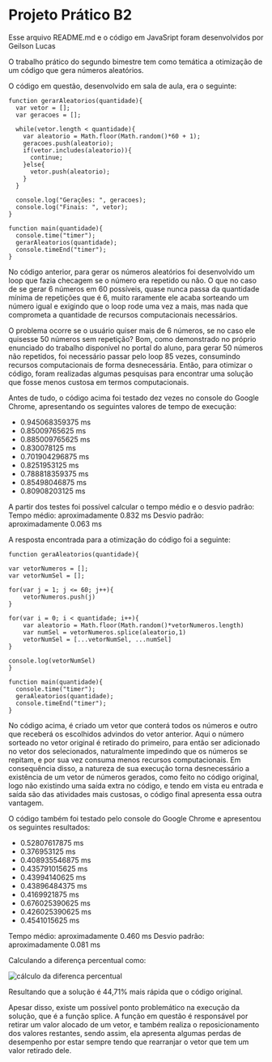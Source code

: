 # Projeto Prático B2

Esse arquivo README.md e o código em JavaSript foram desenvolvidos por Geilson Lucas

O trabalho prático do segundo bimestre tem como temática a otimização de um código que gera números aleatórios.

O código em questão, desenvolvido em sala de aula, era o seguinte:

```
function gerarAleatorios(quantidade){
  var vetor = [];
  var geracoes = [];

  while(vetor.length < quantidade){
    var aleatorio = Math.floor(Math.random()*60 + 1);
    geracoes.push(aleatorio);
    if(vetor.includes(aleatorio)){
      continue;
    }else{
      vetor.push(aleatorio);
    }
  }

  console.log("Gerações: ", geracoes);
  console.log("Finais: ", vetor);
}

function main(quantidade){
  console.time("timer");
  gerarAleatorios(quantidade);
  console.timeEnd("timer");
}

```

No código anterior, para gerar os números aleatórios foi desenvolvido um loop que fazia checagem se o número era repetido ou não. O que no caso de se gerar 6 números em 60 possíveis, quase nunca passa da quantidade mínima de repetições que é 6, muito raramente ele acaba sorteando um número igual e exigindo que o loop rode uma vez a mais, mas nada que comprometa a quantidade de recursos computacionais necessários.

O problema ocorre se o usuário quiser mais de 6 números, se no caso ele quisesse 50 números sem repetição? Bom, como demonstrado no próprio enunciado do trabalho disponível no portal do aluno, para gerar 50 números não repetidos, foi necessário passar pelo loop 85 vezes, consumindo recursos computacionais de forma desnecessária. Então, para otimizar o código, foram realizadas algumas pesquisas para encontrar uma solução que fosse menos custosa em termos computacionais.

Antes de tudo, o código acima foi testado dez vezes no console do Google Chrome, apresentando os seguintes valores de tempo de execução:
* 0.945068359375 ms
* 0.85009765625 ms
* 0.885009765625 ms
* 0.830078125 ms
* 0.701904296875 ms
* 0.8251953125 ms
* 0.788818359375 ms
* 0.85498046875 ms
* 0.80908203125 ms

A partir dos testes foi possível calcular o tempo médio e o desvio padrão:
Tempo médio: aproximadamente 0.832 ms
Desvio padrão: aproximadamente 0.063 ms

A resposta encontrada para a otimização do código foi a seguinte:

```
function geraAleatorios(quantidade){

var vetorNumeros = [];
var vetorNumSel = [];

for(var j = 1; j <= 60; j++){
    vetorNumeros.push(j)
}

for(var i = 0; i < quantidade; i++){
    var aleatorio = Math.floor(Math.random()*vetorNumeros.length)
    var numSel = vetorNumeros.splice(aleatorio,1)
    vetorNumSel = [...vetorNumSel, ...numSel]
}

console.log(vetorNumSel)
}

function main(quantidade){
  console.time("timer");
  geraAleatorios(quantidade);
  console.timeEnd("timer");
}

```

No código acima, é criado um vetor que conterá todos os números e outro que receberá os escolhidos advindos do vetor anterior. Aqui o número sorteado no vetor original é retirado do primeiro, para então ser adicionado no vetor dos selecionados, naturalmente impedindo que os números se repitam, e por sua vez consuma menos recursos computacionais. Em consequência disso, a natureza de sua execução torna desnecessário a existência de um vetor de números gerados, como feito no código original, logo não existindo uma saída extra no código, e tendo em vista eu entrada e saída são das atividades mais custosas, o código final apresenta essa outra vantagem.

O código também foi testado pelo console do Google Chrome e apresentou os seguintes resultados:
* 0.52807617875 ms
* 0.376953125 ms
* 0.408935546875 ms
* 0.435791015625 ms
* 0.43994140625 ms
* 0.43896484375 ms
* 0.4169921875 ms
* 0.676025390625 ms
* 0.426025390625 ms
* 0.4541015625 ms

Tempo médio: aproximadamente 0.460 ms
Desvio padrão: aproximadamente 0.081 ms

Calculando a diferença percentual como:

![cálculo da diferenca percentual](https://dhg1h5j42swfq.cloudfront.net/2019/06/09133238/Captura-de-Tela-2019-06-09-%C3%A0s-12.32.28.png)

Resultando que a solução é 44,71% mais rápida que o código original.

Apesar disso, existe um possível ponto problemático na execução da solução, que é a função splice. A função em questão é responsável por retirar um valor alocado de um vetor, e também realiza o reposicionamento dos valores restantes, sendo assim, ela apresenta algumas perdas de desempenho por estar sempre tendo que rearranjar o vetor que tem um valor retirado dele.
